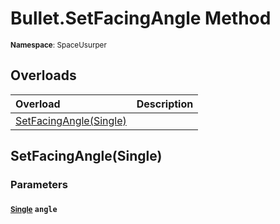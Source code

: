 # Bullet.SetFacingAngle Method

<small>**Namespace**: SpaceUsurper</small>

## Overloads

<div markdown="1" class="member-table">

| Overload | Description |
| :------- | ----------- |
| [SetFacingAngle(Single)](#Single_) |  | 

</div>

## SetFacingAngle(Single)
### Parameters
#### <small>[Single](https://docs.microsoft.com/en-us/dotnet/api/system.single?view=netframework-4.5)</small> `angle`

